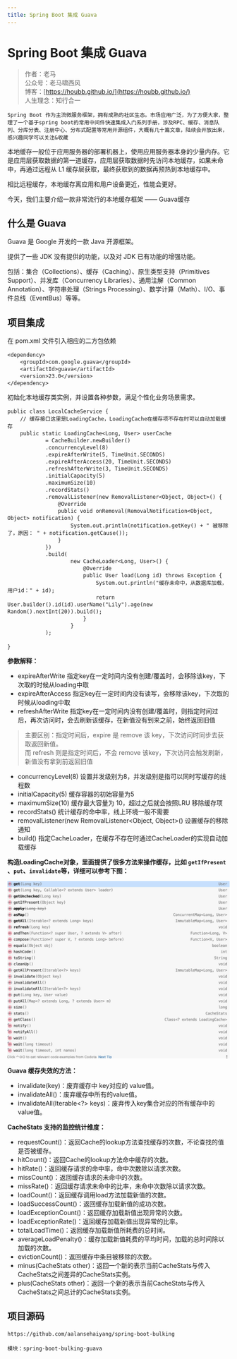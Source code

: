 ```yaml
---
title: Spring Boot 集成 Guava
---
```


# Spring Boot 集成 Guava

> 作者：老马
> <br/>公众号：老马啸西风
> <br/> 博客：[https://houbb.github.io/](https://houbb.github.io/)
> <br/> 人生理念：知行合一


`Spring Boot 作为主流微服务框架，拥有成熟的社区生态。市场应用广泛，为了方便大家，整理了一个基于spring boot的常用中间件快速集成入门系列手册，涉及RPC、缓存、消息队列、分库分表、注册中心、分布式配置等常用开源组件，大概有几十篇文章，陆续会开放出来，感兴趣同学可以关注&收藏`



本地缓存一般位于应用服务器的部署机器上，使用应用服务器本身的少量内存。它是应用层获取数据的第一道缓存，应用层获取数据时先访问本地缓存，如果未命中，再通过远程从 L1 缓存层获取，最终获取到的数据再预热到本地缓存中。

相比远程缓存，本地缓存离应用和用户设备更近，性能会更好。

今天，我们主要介绍一款非常流行的本地缓存框架 —— Guava缓存

## 什么是 Guava

Guava 是 Google 开发的一款 Java 开源框架。

提供了一些 JDK 没有提供的功能，以及对 JDK 已有功能的增强功能。

包括：集合（Collections）、缓存（Caching）、原生类型支持（Primitives Support）、并发库（Concurrency Libraries）、通用注解（Common Annotation）、字符串处理（Strings Processing）、数学计算（Math）、I/O、事件总线（EventBus）等等。


## 项目集成

在 pom.xml 文件引入相应的二方包依赖

```
<dependency>
    <groupId>com.google.guava</groupId>
    <artifactId>guava</artifactId>
    <version>23.0</version>
</dependency>
```

初始化本地缓存类实例，并设置各种参数，满足个性化业务场景需求。

```
public class LocalCacheService {
    // 缓存接口这里是LoadingCache，LoadingCache在缓存项不存在时可以自动加载缓存
    public static LoadingCache<Long, User> userCache
            = CacheBuilder.newBuilder()
            .concurrencyLevel(8)
            .expireAfterWrite(5, TimeUnit.SECONDS)
            .expireAfterAccess(20, TimeUnit.SECONDS)
            .refreshAfterWrite(3, TimeUnit.SECONDS)
            .initialCapacity(5)
            .maximumSize(10)
            .recordStats()
            .removalListener(new RemovalListener<Object, Object>() {
                @Override
                public void onRemoval(RemovalNotification<Object, Object> notification) {
                    System.out.println(notification.getKey() + " 被移除了，原因： " + notification.getCause());
                }
            })
            .build(
                    new CacheLoader<Long, User>() {
                        @Override
                        public User load(Long id) throws Exception {
                            System.out.println("缓存未命中，从数据库加载，用户id：" + id);
                            return User.builder().id(id).userName("Lily").age(new Random().nextInt(20)).build();
                        }
                    }
            );

}
```

**参数解释：**

* expireAfterWrite  指定key在一定时间内没有创建/覆盖时，会移除该key，下次取的时候从loading中取
* expireAfterAccess 指定key在一定时间内没有读写，会移除该key，下次取的时候从loading中取
* refreshAfterWrite 指定key在一定时间内没有创建/覆盖时，则指定时间过后，再次访问时，会去刷新该缓存，在新值没有到来之前，始终返回旧值


> 主要区别：指定时间后，expire 是 remove 该 key，下次访问时同步去获取返回新值。
> <br/> 而 refresh 则是指定时间后，不会 remove 该key，下次访问会触发刷新，新值没有拿到前返回旧值

* concurrencyLevel(8)  设置并发级别为8，并发级别是指可以同时写缓存的线程数
* initialCapacity(5)  缓存容器的初始容量为5
* maximumSize(10)  缓存最大容量为 10，超过之后就会按照LRU 移除缓存项
* recordStats()  统计缓存的命中率，线上环境一般不需要
* removalListener(new RemovalListener<Object, Object>()  设置缓存的移除通知
* build()  指定CacheLoader，在缓存不存在时通过CacheLoader的实现自动加载缓存

**构造LoadingCache对象，里面提供了很多方法来操作缓存，比如 `getIfPresent` 、`put`、`invalidate`等，详细可以参考下图：**

<div align="left">
    <img src="/images/spring/springboot/6-1.jpg" width="800px">
</div>

**Guava 缓存失效的方法：**

* invalidate(key)：废弃缓存中 key对应的 value值。
* invalidateAll()：废弃缓存中所有的value值。
* invalidateAll(Iterable<?> keys)：废弃传入key集合对应的所有缓存中的value值。

**CacheStats 支持的监控统计维度：**

* requestCount()：返回Cache的lookup方法查找缓存的次数，不论查找的值是否被缓存。
* hitCount()：返回Cache的lookup方法命中缓存的次数。
* hitRate()：返回缓存请求的命中率，命中次数除以请求次数。
* missCount()：返回缓存请求的未命中的次数。
* missRate()：返回缓存请求未命中的比率，未命中次数除以请求次数。
* loadCount()：返回缓存调用load方法加载新值的次数。
* loadSuccessCount()：返回缓存加载新值的成功次数。
* loadExceptionCount()：返回缓存加载新值出现异常的次数。
* loadExceptionRate()：返回缓存加载新值出现异常的比率。
* totalLoadTime()：返回缓存加载新值所耗费的总时间。
* averageLoadPenalty()：缓存加载新值耗费的平均时间，加载的总时间除以加载的次数。
* evictionCount()：返回缓存中条目被移除的次数。
* minus(CacheStats other)：返回一个新的表示当前CacheStats与传入CacheStats之间差异的CacheStats实例。
* plus(CacheStats other)：返回一个新的表示当前CacheStats与传入CacheStats之间总计的CacheStats实例。


## 项目源码

```
https://github.com/aalansehaiyang/spring-boot-bulking  

模块：spring-boot-bulking-guava
```


